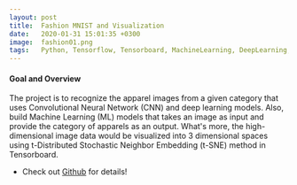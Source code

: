 ```yaml
---
layout: post
title:  Fashion MNIST and Visualization
date:   2020-01-31 15:01:35 +0300
image:  fashion01.png
tags:   Python, Tensorflow, Tensorboard, MachineLearning, DeepLearning, t-SNE
---
```

#### Goal and Overview
The project is to recognize the apparel images from a given category that uses Convolutional Neural
Network (CNN) and deep learning models. Also, build Machine Learning (ML) models that takes an image as input and provide the category of apparels as an output. What's more, the high-dimensional image data would be visualized into 3 dimensional spaces using t-Distributed Stochastic Neighbor Embedding (t-SNE) method in Tensorboard.


- Check out [Github][Github] for details!

[Github]: https://github.com/yuyaya2016/Fashion_MNIST_Classification/blob/master/Tensorboard_FashionMNIST_Visualization.ipynb